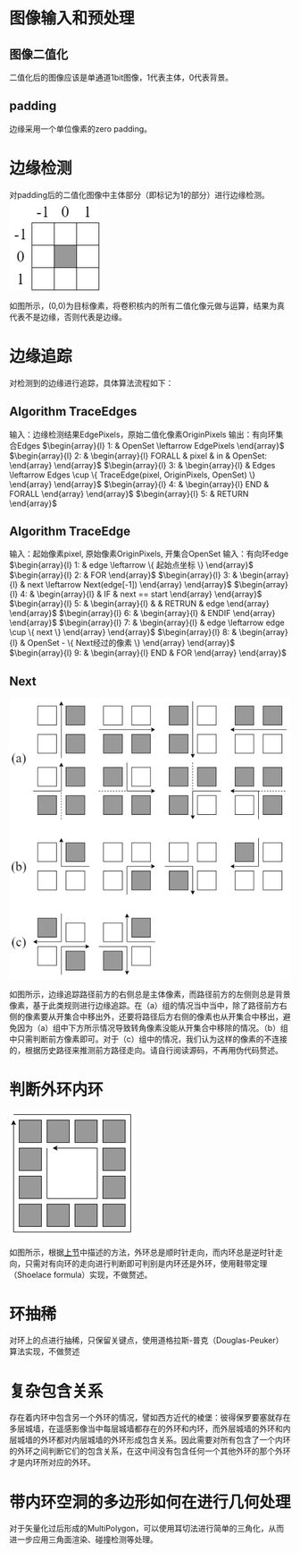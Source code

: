 # 图像输入和预处理
## 图像二值化
二值化后的图像应该是单通道1bit图像，1代表主体，0代表背景。
## padding
边缘采用一个单位像素的zero padding。
# 边缘检测
对padding后的二值化图像中主体部分（即标记为1的部分）进行边缘检测。
![边缘检测算子.png](figures/边缘检测算子.png)

如图所示，(0,0)为目标像素，将卷积核内的所有二值化像元做与运算，结果为真代表不是边缘，否则代表是边缘。
# 边缘追踪
对检测到的边缘进行追踪，具体算法流程如下：
## Algorithm TraceEdges
输入：边缘检测结果EdgePixels，原始二值化像素OriginPixels
输出：有向环集合Edges
$\begin{array}{l} 1: & OpenSet \leftarrow EdgePixels \end{array}$
$\begin{array}{l} 2: & \begin{array}{l} FORALL & pixel & in & OpenSet: \end{array} \end{array}$
$\begin{array}{l} 3: & \begin{array}{l} & Edges \leftarrow Edges \cup \{ TraceEdge(pixel, OriginPixels, OpenSet) \} \end{array} \end{array}$
$\begin{array}{l} 4: & \begin{array}{l} END & FORALL \end{array} \end{array}$
$\begin{array}{l} 5: & RETURN \end{array}$
## Algorithm TraceEdge
输入：起始像素pixel, 原始像素OriginPixels, 开集合OpenSet
输入：有向环edge
$\begin{array}{l} 1: & edge \leftarrow \{ 起始点坐标 \} \end{array}$
$\begin{array}{l} 2: & FOR \end{array}$
$\begin{array}{l} 3: & \begin{array}{l} & next \leftarrow Next(edge[-1]) \end{array} \end{array}$
$\begin{array}{l} 4: & \begin{array}{l} & IF & next == start \end{array} \end{array}$
$\begin{array}{l} 5: & \begin{array}{l} & & RETRUN & edge \end{array} \end{array}$
$\begin{array}{l} 6: & \begin{array}{l} & ENDIF \end{array} \end{array}$
$\begin{array}{l} 7: & \begin{array}{l} & edge \leftarrow edge \cup \{ next \} \end{array} \end{array}$
$\begin{array}{l} 8: & \begin{array}{l} & OpenSet - \{ Next经过的像素 \} \end{array} \end{array}$
$\begin{array}{l} 9: & \begin{array}{l} END & FOR \end{array} \end{array}$
## Next
![边缘追踪.png](figures/边缘追踪.png)


如图所示，边缘追踪路径前方的右侧总是主体像素，而路径前方的左侧则总是背景像素，基于此类规则进行边缘追踪。在（a）组的情况当中当中，除了路径前方右侧的像素要从开集合中移出外，还要将路径后方右侧的像素也从开集合中移出，避免因为（a）组中下方所示情况导致转角像素没能从开集合中移除的情况。（b）组中只需判断前方像素即可。对于（c）组中的情况，我们认为这样的像素的不连接的，根据历史路径来推测前方路径走向。请自行阅读源码，不再用伪代码赘述。
# 判断外环内环
![判断外环内环.png](figures/判断外环内环.png)

如图所示，根据[上节](##边缘追踪)中描述的方法，外环总是顺时针走向，而内环总是逆时针走向，只需对有向环的走向进行判断即可判别是内环还是外环，使用鞋带定理（Shoelace formula）实现，不做赘述。
# 环抽稀
对环上的点进行抽稀，只保留关键点，使用道格拉斯-普克（Douglas-Peuker）算法实现，不做赘述
# 复杂包含关系
存在着内环中包含另一个外环的情况，譬如西方近代的棱堡：彼得保罗要塞就存在多层城墙，在遥感影像当中每层城墙都存在的外环和内环，而外层城墙的外环和内层城墙的外环都对内层城墙的外环形成包含关系。因此需要对所有包含了一个内环的外环之间判断它们的包含关系，在这中间没有包含任何一个其他外环的那个外环才是内环所对应的外环。
# 带内环空洞的多边形如何在进行几何处理
对于矢量化过后形成的MultiPolygon，可以使用耳切法进行简单的三角化，从而进一步应用三角面渲染、碰撞检测等处理。
